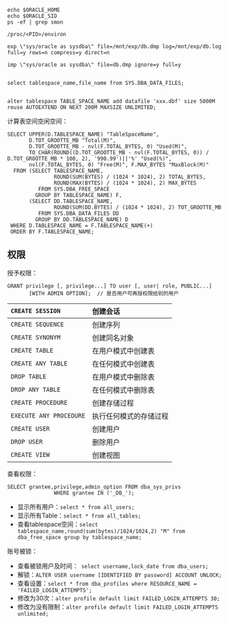 
```
echo $ORACLE_HOME
echo $ORACLE_SID
ps -ef | grep smon

/proc/<PID>/environ

exp \"sys/oracle as sysdba\" file=/mnt/exp/db.dmp log=/mnt/exp/db.log full=y rows=n compress=y direct=n

imp \"sys/oracle as sysdba\" file=db.dmp ignore=y full=y


select tablespace_name,file_name from SYS.DBA_DATA_FILES;


alter tablespace TABLE_SPACE_NAME add datafile 'xxx.dbf' size 5000M reuse AUTOEXTEND ON NEXT 200M MAXSIZE UNLIMITED;
```

计算表空间空闲空间：
```
SELECT UPPER(D.TABLESPACE_NAME) "TableSpaceName",
       D.TOT_GROOTTE_MB "Total(M)",
       D.TOT_GROOTTE_MB - nvl(F.TOTAL_BYTES, 0) "Used(M)",
       TO_CHAR(ROUND((D.TOT_GROOTTE_MB - nvl(F.TOTAL_BYTES, 0)) / D.TOT_GROOTTE_MB * 100, 2), '990.99')||'%' "Used(%)",
       nvl(F.TOTAL_BYTES, 0) "Free(M)", F.MAX_BYTES "MaxBlock(M)"
  FROM (SELECT TABLESPACE_NAME,
               ROUND(SUM(BYTES) / (1024 * 1024), 2) TOTAL_BYTES,
               ROUND(MAX(BYTES) / (1024 * 1024), 2) MAX_BYTES
          FROM SYS.DBA_FREE_SPACE
         GROUP BY TABLESPACE_NAME) F,
       (SELECT DD.TABLESPACE_NAME,
               ROUND(SUM(DD.BYTES) / (1024 * 1024), 2) TOT_GROOTTE_MB
          FROM SYS.DBA_DATA_FILES DD
         GROUP BY DD.TABLESPACE_NAME) D
 WHERE D.TABLESPACE_NAME = F.TABLESPACE_NAME(+)
 ORDER BY F.TABLESPACE_NAME;
```


## 权限 ##
授予权限：
```
GRANT privilege [, privilege...] TO user [, user| role, PUBLIC...]
       [WITH ADMIN OPTION];  // 是否用户可再授权限给别的用户
```

| `CREATE SESSION` | 创建会话 |
|:-----------------|:-------------|
| `CREATE SEQUENCE` | 创建序列 |
| `CREATE SYNONYM` | 创建同名对象 |
| `CREATE TABLE` | 在用户模式中创建表 |
| `CREATE ANY TABLE` | 在任何模式中创建表 |
| `DROP TABLE` | 在用户模式中删除表 |
| `DROP ANY TABLE` | 在任何模式中删除表 |
| `CREATE PROCEDURE` | 创建存储过程 |
| `EXECUTE ANY PROCEDURE` | 执行任何模式的存储过程 |
| `CREATE USER` | 创建用户 |
| `DROP USER` | 删除用户 |
| `CREATE VIEW` | 创建视图 |

查看权限：
```
SELECT grantee,privilege,admin_option FROM dba_sys_privs
               WHERE grantee IN ('_DB_');
```

  * 显示所有用户：`select * from all_users;`
  * 显示所有Table：`select * from all_tables;`
  * 查看tablespace空间：`select tablespace_name,round(sum(bytes)/1024/1024,2) "M" from dba_free_space group by tablespace_name;`

账号被锁：
  * 查看被锁用户及时间：` select username,lock_date from dba_users;`
  * 解锁：`ALTER USER username [IDENTIFIED BY password] ACCOUNT UNLOCK;`
  * 查看设置：`select * from dba_profiles where RESOURCE_NAME = 'FAILED_LOGIN_ATTEMPTS';`
  * 修改为30次：`alter profile default limit FAILED_LOGIN_ATTEMPTS 30;`
  * 修改为没有限制：`alter profile default limit FAILED_LOGIN_ATTEMPTS unlimited;`
